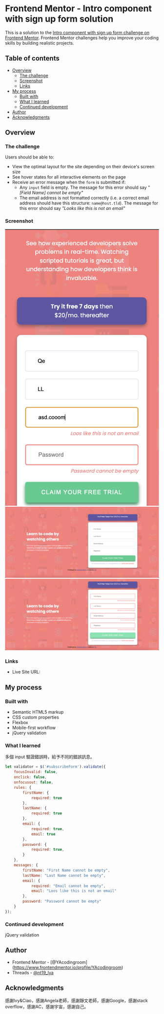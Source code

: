 # Frontend Mentor - Intro component with sign up form solution
This is a solution to the [Intro component with sign up form challenge on Frontend Mentor](https://www.frontendmentor.io/challenges/intro-component-with-signup-form-5cf91bd49edda32581d28fd1). Frontend Mentor challenges help you improve your coding skills by building realistic projects. 

## Table of contents
- [Overview](#overview)
  - [The challenge](#the-challenge)
  - [Screenshot](#screenshot)
  - [Links](#links)
- [My process](#my-process)
  - [Built with](#built-with)
  - [What I learned](#what-i-learned)
  - [Continued development](#continued-development)
- [Author](#author)
- [Acknowledgments](#acknowledgments)


## Overview
### The challenge
Users should be able to:

- View the optimal layout for the site depending on their device's screen size
- See hover states for all interactive elements on the page
- Receive an error message when the `form` is submitted if:
  - Any `input` field is empty. The message for this error should say *"[Field Name] cannot be empty"*
  - The email address is not formatted correctly (i.e. a correct email address should have this structure: `name@host.tld`). The message for this error should say *"Looks like this is not an email"*

### Screenshot
![mobile](screenshot/mobile.png)
![desktop](screenshot/desktop.png)
![desktop error](screenshot/desktop-error.png)

### Links
- Live Site URL: 

## My process
### Built with
- Semantic HTML5 markup
- CSS custom properties
- Flexbox
- Mobile-first workflow
- jQuery validation

### What I learned
多個 input 驗證錯誤時，給予不同的錯誤訊息。

```js
let validator = $('#subscribeForm').validate({
    focusInvalid: false,
    onclick: false,
    onfocusout: false,
    rules: {
        firstName: {
            required: true
        },
        lastName: {
            required: true
        },
        email: {
            required: true,
            email: true
        },
        password: {
            required: true,
        }
    },
    messages: {
        firstName: "First Name cannot be empty",
        lastName: "Last Name cannot be empty",
        email: {
            required: "Email cannot be empty",
            email: "Loos like this is not an email"
        },
        password: "Password cannot be empty"
    }
});
```

### Continued development
jQuery validation

## Author
- Frontend Mentor - [@YAcodingroom]
(https://www.frontendmentor.io/profile/YAcodingroom)
- Threads - [@nt19_lya](https://www.threads.net/@nt19_lya)

## Acknowledgments
感謝Ivy&Ciao，感謝Angela老師，感謝靜文老師，感謝Google，感謝stack overflow，感謝AC，感謝宇宙，感謝自己。